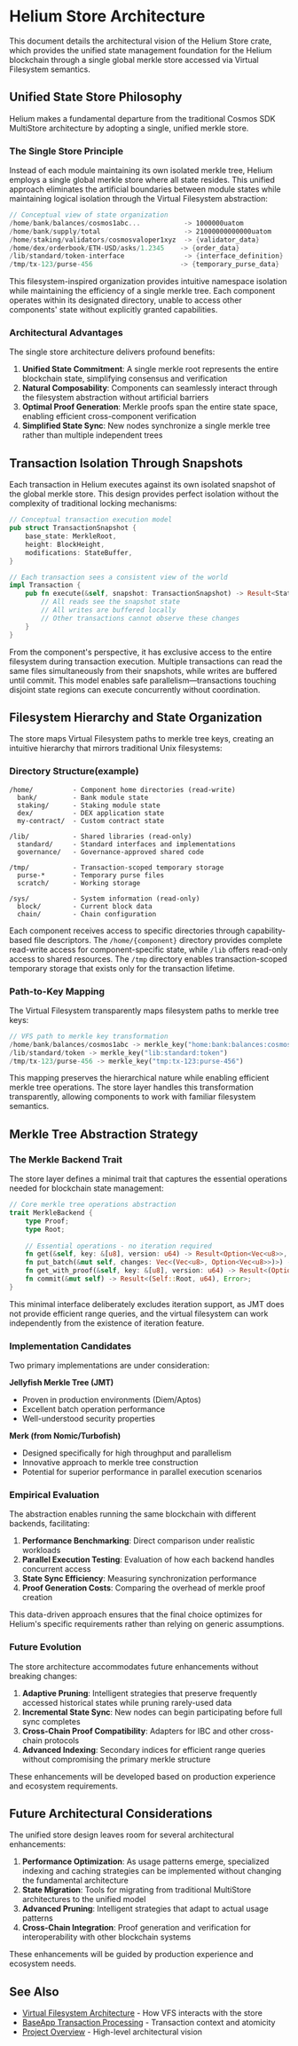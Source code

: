 # Helium Store Architecture

This document details the architectural vision of the Helium Store crate, which provides the unified state management foundation for the Helium blockchain through a single global merkle store accessed via Virtual Filesystem semantics.

## Unified State Store Philosophy

Helium makes a fundamental departure from the traditional Cosmos SDK MultiStore architecture by adopting a single, unified merkle store.

### The Single Store Principle

Instead of each module maintaining its own isolated merkle tree, Helium employs a single global merkle store where all state resides. This unified approach eliminates the artificial boundaries between module states while maintaining logical isolation through the Virtual Filesystem abstraction:

```rust
// Conceptual view of state organization
/home/bank/balances/cosmos1abc...           -> 1000000uatom
/home/bank/supply/total                     -> 21000000000000uatom
/home/staking/validators/cosmosvaloper1xyz  -> {validator_data}
/home/dex/orderbook/ETH-USD/asks/1.2345    -> {order_data}
/lib/standard/token-interface               -> {interface_definition}
/tmp/tx-123/purse-456                      -> {temporary_purse_data}
```

This filesystem-inspired organization provides intuitive namespace isolation while maintaining the efficiency of a single merkle tree. Each component operates within its designated directory, unable to access other components' state without explicitly granted capabilities.

### Architectural Advantages

The single store architecture delivers profound benefits:

1. **Unified State Commitment**: A single merkle root represents the entire blockchain state, simplifying consensus and verification
2. **Natural Composability**: Components can seamlessly interact through the filesystem abstraction without artificial barriers
3. **Optimal Proof Generation**: Merkle proofs span the entire state space, enabling efficient cross-component verification
4. **Simplified State Sync**: New nodes synchronize a single merkle tree rather than multiple independent trees

## Transaction Isolation Through Snapshots

Each transaction in Helium executes against its own isolated snapshot of the global merkle store. This design provides perfect isolation without the complexity of traditional locking mechanisms:

```rust
// Conceptual transaction execution model
pub struct TransactionSnapshot {
    base_state: MerkleRoot,
    height: BlockHeight,
    modifications: StateBuffer,
}

// Each transaction sees a consistent view of the world
impl Transaction {
    pub fn execute(&self, snapshot: TransactionSnapshot) -> Result<StateChanges, TxError> {
        // All reads see the snapshot state
        // All writes are buffered locally
        // Other transactions cannot observe these changes
    }
}
```

From the component's perspective, it has exclusive access to the entire filesystem during transaction execution. Multiple transactions can read the same files simultaneously from their snapshots, while writes are buffered until commit. This model enables safe parallelism—transactions touching disjoint state regions can execute concurrently without coordination.

## Filesystem Hierarchy and State Organization

The store maps Virtual Filesystem paths to merkle tree keys, creating an intuitive hierarchy that mirrors traditional Unix filesystems:

### Directory Structure(example)

```
/home/          - Component home directories (read-write)
  bank/         - Bank module state
  staking/      - Staking module state  
  dex/          - DEX application state
  my-contract/  - Custom contract state

/lib/           - Shared libraries (read-only)
  standard/     - Standard interfaces and implementations
  governance/   - Governance-approved shared code

/tmp/           - Transaction-scoped temporary storage
  purse-*       - Temporary purse files
  scratch/      - Working storage

/sys/           - System information (read-only)
  block/        - Current block data
  chain/        - Chain configuration
```

Each component receives access to specific directories through capability-based file descriptors. The `/home/{component}` directory provides complete read-write access for component-specific state, while `/lib` offers read-only access to shared resources. The `/tmp` directory enables transaction-scoped temporary storage that exists only for the transaction lifetime.

### Path-to-Key Mapping

The Virtual Filesystem transparently maps filesystem paths to merkle tree keys:

```rust
// VFS path to merkle key transformation
/home/bank/balances/cosmos1abc -> merkle_key("home:bank:balances:cosmos1abc")
/lib/standard/token -> merkle_key("lib:standard:token")
/tmp/tx-123/purse-456 -> merkle_key("tmp:tx-123:purse-456")
```

This mapping preserves the hierarchical nature while enabling efficient merkle tree operations. The store layer handles this transformation transparently, allowing components to work with familiar filesystem semantics.

## Merkle Tree Abstraction Strategy

### The Merkle Backend Trait

The store layer defines a minimal trait that captures the essential operations needed for blockchain state management:

```rust
// Core merkle tree operations abstraction
trait MerkleBackend {
    type Proof;
    type Root;
    
    // Essential operations - no iteration required
    fn get(&self, key: &[u8], version: u64) -> Result<Option<Vec<u8>>, Error>;
    fn put_batch(&mut self, changes: Vec<(Vec<u8>, Option<Vec<u8>>)>) -> Result<Self::Root, Error>;
    fn get_with_proof(&self, key: &[u8], version: u64) -> Result<(Option<Vec<u8>>, Self::Proof), Error>;
    fn commit(&mut self) -> Result<(Self::Root, u64), Error>;
}
```

This minimal interface deliberately excludes iteration support, as JMT does not provide efficient range queries, and the virtual filesystem can work independently from the existence of iteration feature.

### Implementation Candidates

Two primary implementations are under consideration:

**Jellyfish Merkle Tree (JMT)**
- Proven in production environments (Diem/Aptos)
- Excellent batch operation performance
- Well-understood security properties

**Merk (from Nomic/Turbofish)**
- Designed specifically for high throughput and parallelism
- Innovative approach to merkle tree construction
- Potential for superior performance in parallel execution scenarios

### Empirical Evaluation

The abstraction enables running the same blockchain with different backends, facilitating:

1. **Performance Benchmarking**: Direct comparison under realistic workloads
2. **Parallel Execution Testing**: Evaluation of how each backend handles concurrent access
3. **State Sync Efficiency**: Measuring synchronization performance
4. **Proof Generation Costs**: Comparing the overhead of merkle proof creation

This data-driven approach ensures that the final choice optimizes for Helium's specific requirements rather than relying on generic assumptions.

### Future Evolution

The store architecture accommodates future enhancements without breaking changes:

1. **Adaptive Pruning**: Intelligent strategies that preserve frequently accessed historical states while pruning rarely-used data
2. **Incremental State Sync**: New nodes can begin participating before full sync completes
3. **Cross-Chain Proof Compatibility**: Adapters for IBC and other cross-chain protocols
4. **Advanced Indexing**: Secondary indices for efficient range queries without compromising the primary merkle structure

These enhancements will be developed based on production experience and ecosystem requirements.

## Future Architectural Considerations

The unified store design leaves room for several architectural enhancements:

1. **Performance Optimization**: As usage patterns emerge, specialized indexing and caching strategies can be implemented without changing the fundamental architecture
2. **State Migration**: Tools for migrating from traditional MultiStore architectures to the unified model
3. **Advanced Pruning**: Intelligent strategies that adapt to actual usage patterns
4. **Cross-Chain Integration**: Proof generation and verification for interoperability with other blockchain systems

These enhancements will be guided by production experience and ecosystem needs.

## See Also

- [Virtual Filesystem Architecture](../helium-baseapp/PLAN.md#virtual-filesystem-vfs-and-state-access) - How VFS interacts with the store
- [BaseApp Transaction Processing](../helium-baseapp/PLAN.md#baseapp-and-transaction-processing) - Transaction context and atomicity
- [Project Overview](../../PLAN.md) - High-level architectural vision